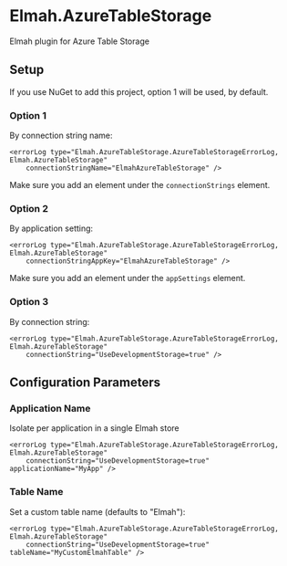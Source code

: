 Elmah.AzureTableStorage
=======================

Elmah plugin for Azure Table Storage

Setup 
-----

If you use NuGet to add this project, option 1 will be used, by default.

### Option 1

By connection string name:

    <errorLog type="Elmah.AzureTableStorage.AzureTableStorageErrorLog, Elmah.AzureTableStorage"
        connectionStringName="ElmahAzureTableStorage" />
        
Make sure you add an element under the `connectionStrings` element.

### Option 2

By application setting:

    <errorLog type="Elmah.AzureTableStorage.AzureTableStorageErrorLog, Elmah.AzureTableStorage"
        connectionStringAppKey="ElmahAzureTableStorage" />
        
Make sure you add an element under the `appSettings` element.

### Option 3

By connection string:

    <errorLog type="Elmah.AzureTableStorage.AzureTableStorageErrorLog, Elmah.AzureTableStorage" 
        connectionString="UseDevelopmentStorage=true" />


Configuration Parameters
-----

### Application Name

Isolate per application in a single Elmah store

    <errorLog type="Elmah.AzureTableStorage.AzureTableStorageErrorLog, Elmah.AzureTableStorage" 
        connectionString="UseDevelopmentStorage=true" applicationName="MyApp" />

### Table Name

Set a custom table name (defaults to "Elmah"):

    <errorLog type="Elmah.AzureTableStorage.AzureTableStorageErrorLog, Elmah.AzureTableStorage" 
        connectionString="UseDevelopmentStorage=true" tableName="MyCustomElmahTable" />
